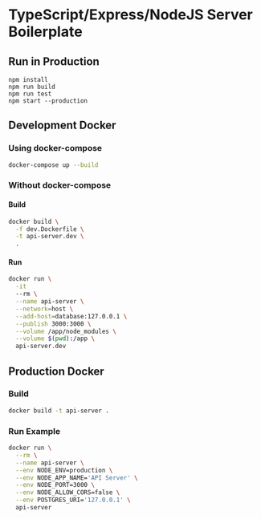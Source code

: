 # TypeScript/Express/NodeJS Server Boilerplate

## Run in Production

```
npm install
npm run build
npm run test
npm start --production
```

## Development Docker

### Using docker-compose

```sh
docker-compose up --build
```

### Without docker-compose

#### Build

```sh
docker build \
  -f dev.Dockerfile \
  -t api-server.dev \
  .
```

#### Run

```sh
docker run \
  -it
  --rm \
  --name api-server \
  --network=host \
  --add-host=database:127.0.0.1 \
  --publish 3000:3000 \
  --volume /app/node_modules \
  --volume $(pwd):/app \
  api-server.dev
```

## Production Docker

### Build

```sh
docker build -t api-server .
```

### Run Example

```sh
docker run \
  --rm \
  --name api-server \
  --env NODE_ENV=production \
  --env NODE_APP_NAME='API Server' \
  --env NODE_PORT=3000 \
  --env NODE_ALLOW_CORS=false \
  --env POSTGRES_URI='127.0.0.1' \
  api-server
```
